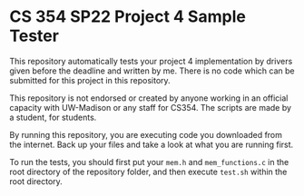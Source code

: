 # CS 354 SP22 Project 4 Sample Tester

This repository automatically tests your project 4 implementation by drivers given before the deadline and written by me. There is no code which can be submitted for this project in this repository.

This repository is not endorsed or created by anyone working in an official capacity with UW-Madison or any staff for CS354. The scripts are made by a student, for students.

By running this repository, you are executing code you downloaded from the internet. Back up your files and take a look at what you are running first.

To run the tests, you should first put your ```mem.h``` and ```mem_functions.c``` in the root directory of the repository folder, and then execute ```test.sh``` within the root directory.
